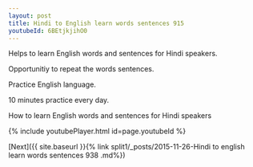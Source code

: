```yaml
---
layout: post
title: Hindi to English learn words sentences 915 
youtubeId: 6BEtjkjihO0
---
```

 
 
Helps to learn English words and sentences for Hindi speakers.

Opportunitiy to repeat the words sentences. 

Practice English language. 
 
10 minutes practice every day. 
 
How to learn English words and sentences for Hindi speakers 
 
{% include youtubePlayer.html id=page.youtubeId %}
 
 
[Next]({{ site.baseurl }}{% link  split1/_posts/2015-11-26-Hindi to english learn words sentences 938 .md%})
 
